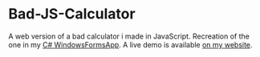 # Bad-JS-Calculator
A web version of a bad calculator i made in JavaScript.
Recreation of the one in my [C# WindowsFormsApp](https://github.com/luisschuster/WindowsFormsApp).
A live demo is available [on my website](https://luisschuster.dev/bad_calculator/).
